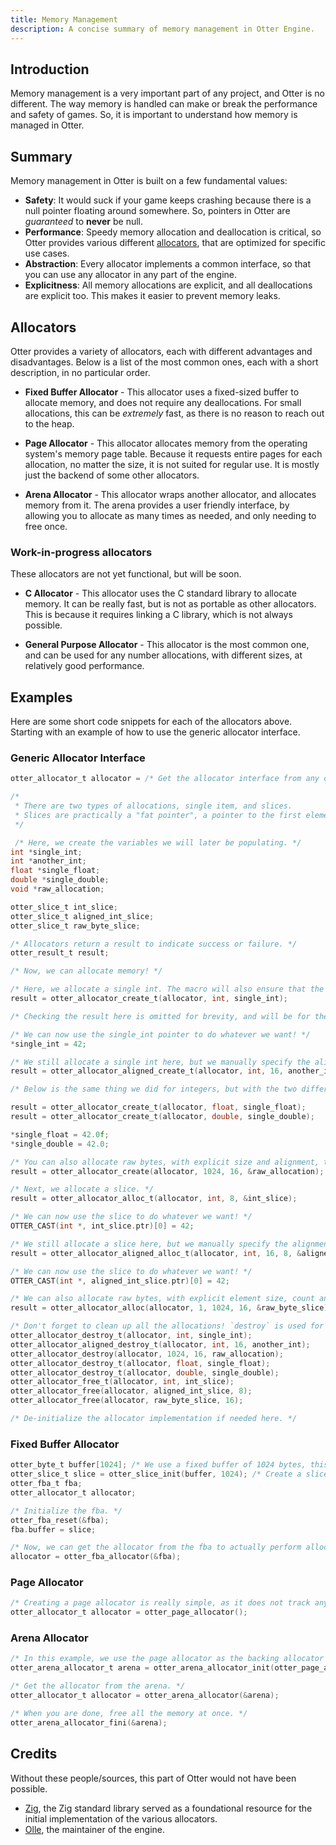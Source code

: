 ```yaml
---
title: Memory Management
description: A concise summary of memory management in Otter Engine.
---
```


## Introduction

Memory management is a very important part of any project, and Otter is no different.
The way memory is handled can make or break the performance and safety of games.
So, it is important to understand how memory is managed in Otter.

## Summary

Memory management in Otter is built on a few fundamental values:

- **Safety**: It would suck if your game keeps crashing because there is a null pointer floating around somewhere. So, pointers in Otter are _guaranteed_ to **never** be null.
- **Performance**: Speedy memory allocation and deallocation is critical,
so Otter provides various different [allocators](#allocators), that are optimized for specific use cases.
- **Abstraction**: Every allocator implements a common interface, so that you can use any allocator in any part of the engine.
- **Explicitness**: All memory allocations are explicit, and all deallocations are explicit too. This makes it easier to prevent memory leaks.

## Allocators

Otter provides a variety of allocators, each with different advantages and disadvantages. Below is a list of the most common ones, each with a short description, in no particular order.

- **Fixed Buffer Allocator** - This allocator uses a fixed-sized buffer to allocate memory, and does not require any deallocations. For small allocations, this can be _extremely_ fast, as there is no reason to reach out to the heap.

- **Page Allocator** - This allocator allocates memory from the operating system's memory page table. Because it requests entire pages for each allocation, no matter the size, it is not suited for regular use. It is mostly just the backend of some other allocators.

- **Arena Allocator** - This allocator wraps another allocator, and allocates memory from it. The arena provides a user friendly interface, by allowing you to allocate as many times as needed, and only needing to free once.

### Work-in-progress allocators

These allocators are not yet functional, but will be soon.

- **C Allocator** - This allocator uses the C standard library to allocate memory. It can be really fast, but is not as portable as other allocators. This is because it requires linking a C library, which is not always possible.

- **General Purpose Allocator** - This allocator is the most common one, and can be used for any number allocations, with different sizes, at relatively good performance.

## Examples

Here are some short code snippets for each of the allocators above. Starting with an example of how to use the generic allocator interface.

### Generic Allocator Interface

```c wrap
otter_allocator_t allocator = /* Get the allocator interface from any of the allocators. */;

/* 
 * There are two types of allocations, single item, and slices.
 * Slices are practically a "fat pointer", a pointer to the first element, and * the total number of elements. Single item pointers just point to a single * * element.
 */

 /* Here, we create the variables we will later be populating. */
int *single_int;
int *another_int;
float *single_float;
double *single_double;
void *raw_allocation;

otter_slice_t int_slice;
otter_slice_t aligned_int_slice;
otter_slice_t raw_byte_slice;

/* Allocators return a result to indicate success or failure. */
otter_result_t result;

/* Now, we can allocate memory! */

/* Here, we allocate a single int. The macro will also ensure that the pointer is naturally aligned. */
result = otter_allocator_create_t(allocator, int, single_int);

/* Checking the result here is omitted for brevity, and will be for the rest of the examples. */

/* We can now use the single_int pointer to do whatever we want! */
*single_int = 42;

/* We still allocate a single int here, but we manually specify the alignment. */
result = otter_allocator_aligned_create_t(allocator, int, 16, another_int);

/* Below is the same thing we did for integers, but with the two different floating point types. The macros that end with `_t` will automatically allocate the right size for you. */

result = otter_allocator_create_t(allocator, float, single_float);
result = otter_allocator_create_t(allocator, double, single_double);

*single_float = 42.0f;
*single_double = 42.0;

/* You can also allocate raw bytes, with explicit size and alignment, this is a bit more dangerous, but can be really useful. */
result = otter_allocator_create(allocator, 1024, 16, &raw_allocation);

/* Next, we allocate a slice. */
result = otter_allocator_alloc_t(allocator, int, 8, &int_slice);

/* We can now use the slice to do whatever we want! */
OTTER_CAST(int *, int_slice.ptr)[0] = 42;

/* We still allocate a slice here, but we manually specify the alignment. */
result = otter_allocator_aligned_alloc_t(allocator, int, 16, 8, &aligned_int_slice);

/* We can now use the slice to do whatever we want! */
OTTER_CAST(int *, aligned_int_slice.ptr)[0] = 42;

/* We can also allocate raw bytes, with explicit element size, count and alignment, this is a bit more dangerous, but can be really useful. */
result = otter_allocator_alloc(allocator, 1, 1024, 16, &raw_byte_slice);

/* Don't forget to clean up all the allocations! `destroy` is used for single items, and `free` is used for slices. */
otter_allocator_destroy_t(allocator, int, single_int);
otter_allocator_aligned_destroy_t(allocator, int, 16, another_int);
otter_allocator_destroy(allocator, 1024, 16, raw_allocation);
otter_allocator_destroy_t(allocator, float, single_float);
otter_allocator_destroy_t(allocator, double, single_double);
otter_allocator_free_t(allocator, int, int_slice);
otter_allocator_free(allocator, aligned_int_slice, 8);
otter_allocator_free(allocator, raw_byte_slice, 16);

/* De-initialize the allocator implementation if needed here. */
```

### Fixed Buffer Allocator

```c wrap
otter_byte_t buffer[1024]; /* We use a fixed buffer of 1024 bytes, this is where all allocations will take place. */
otter_slice_t slice = otter_slice_init(buffer, 1024); /* Create a slice from the buffer. */
otter_fba_t fba;
otter_allocator_t allocator;

/* Initialize the fba. */
otter_fba_reset(&fba);
fba.buffer = slice;

/* Now, we can get the allocator from the fba to actually perform allocations! */
allocator = otter_fba_allocator(&fba);
```

### Page Allocator

```c wrap
/* Creating a page allocator is really simple, as it does not track any state. */
otter_allocator_t allocator = otter_page_allocator();
```

### Arena Allocator

```c wrap
/* In this example, we use the page allocator as the backing allocator for the arena. */
otter_arena_allocator_t arena = otter_arena_allocator_init(otter_page_allocator());

/* Get the allocator from the arena. */
otter_allocator_t allocator = otter_arena_allocator(&arena);

/* When you are done, free all the memory at once. */
otter_arena_allocator_fini(&arena);
```

## Credits

Without these people/sources, this part of Otter would not have been possible.

- [Zig](https://ziglang.org/), the Zig standard library served as a foundational resource for the initial implementation of the various allocators.
- [Olle](https://github.com/Olle-Lukowski), the maintainer of the engine.
